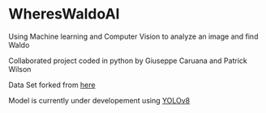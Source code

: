 # WheresWaldoAI
Using Machine learning and Computer Vision to analyze an image and find Waldo<br/>

Collaborated project coded in python by Giuseppe Caruana and Patrick Wilson<br/>

Data Set forked from <a href="https://github.com/vc1492a/Hey-Waldo" target="_blank" rel="external" hreflang="en" type="text/html"> here </a><br/>

Model is currently under developement using <a href="https://github.com/ultralytics/ultralytics" target="_blank" rel="external" hreflang="en" type="text/html"> YOLOv8


